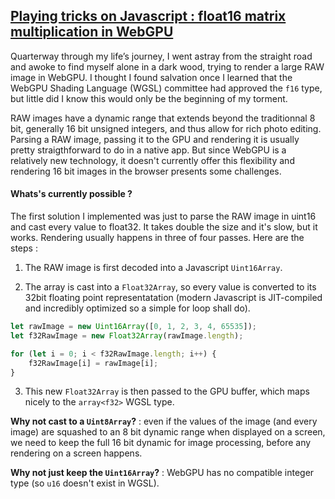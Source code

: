 ## [Playing tricks on Javascript : float16 matrix multiplication in WebGPU]()

Quarterway through my life’s journey, I went astray from the straight road and awoke to find myself alone in a dark wood, trying to render a large RAW image in WebGPU. I thought I found salvation once I learned that the WebGPU Shading Language (WGSL) committee had approved the ```f16``` type, but little did I know this would only be the beginning of my torment.  

RAW images have a dynamic range that extends beyond the traditionnal 8 bit, generally 16 bit unsigned integers, and thus allow for rich photo editing. Parsing a RAW image, passing it to the GPU and rendering it is usually pretty straigthforward to do in a native app. But since WebGPU is a relatively new technology, it doesn't currently offer this flexibility and rendering 16 bit images in the browser presents some challenges.

#### Whats's currently possible ?

The first solution I implemented was just to parse the RAW image in uint16 and cast every value to float32. It takes double the size and it's slow, but it works. Rendering usually happens in three of four passes. Here are the steps :

1. The RAW image is first decoded into a Javascript ```Uint16Array```.
   
2. The array is cast into a ```Float32Array```, so every value is converted to its 32bit floating point representatation (modern Javascript is JIT-compiled and incredibly optimized so a simple for loop shall do).

```js
let rawImage = new Uint16Array([0, 1, 2, 3, 4, 65535]);
let f32RawImage = new Float32Array(rawImage.length);

for (let i = 0; i < f32RawImage.length; i++) {
    f32RawImage[i] = rawImage[i];
}
```

3. This new ```Float32Array``` is then passed to the GPU buffer, which maps nicely to the ```array<f32>``` WGSL type.

**Why not cast to a ```Uint8Array```?** : even if the values of the image (and every image) are squashed to an 8 bit dynamic range when displayed on a screen, we need to keep the full 16 bit dynamic for image processing, before any rendering on a screen happens.

**Why not just keep the ```Uint16Array```?** : WebGPU has no compatible integer type (so ```u16``` doesn't exist in WGSL). 

<br/>
